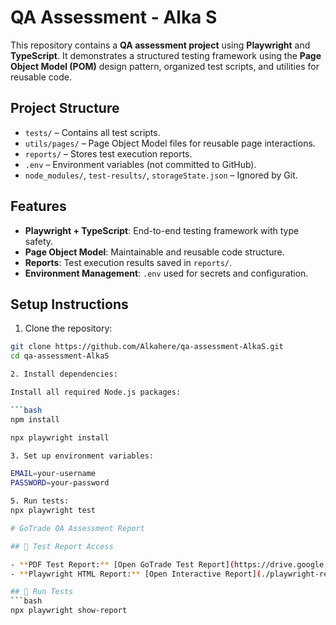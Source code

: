 # QA Assessment - Alka S

This repository contains a **QA assessment project** using **Playwright** and **TypeScript**. It demonstrates a structured testing framework using the **Page Object Model (POM)** design pattern, organized test scripts, and utilities for reusable code.

## Project Structure

- `tests/` – Contains all test scripts.  
- `utils/pages/` – Page Object Model files for reusable page interactions.  
- `reports/` – Stores test execution reports.  
- `.env` – Environment variables (not committed to GitHub).  
- `node_modules/`, `test-results/`, `storageState.json` – Ignored by Git.

## Features

- **Playwright + TypeScript**: End-to-end testing framework with type safety.  
- **Page Object Model**: Maintainable and reusable code structure.  
- **Reports**: Test execution results saved in `reports/`.  
- **Environment Management**: `.env` used for secrets and configuration.  

## Setup Instructions

1. Clone the repository:

```bash
git clone https://github.com/Alkahere/qa-assessment-AlkaS.git
cd qa-assessment-AlkaS

2. Install dependencies:

Install all required Node.js packages:

```bash
npm install

npx playwright install

3. Set up environment variables:

EMAIL=your-username
PASSWORD=your-password

5. Run tests:
npx playwright test

# GoTrade QA Assessment Report

## 📄 Test Report Access

- **PDF Test Report:** [Open GoTrade Test Report](https://drive.google.com/file/d/1Fvw4SQnQiypf6u100wSHUIKfz3c3hJ9-/view?usp=sharing)
- **Playwright HTML Report:** [Open Interactive Report](./playwright-report/index.html)

## 🧪 Run Tests
```bash
npx playwright show-report



